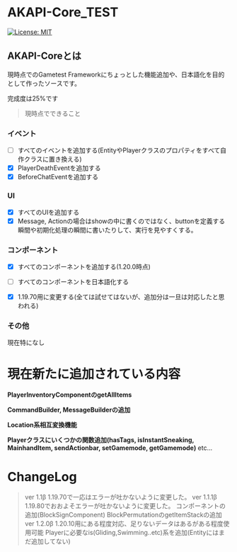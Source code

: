 # AKAPI-Core_TEST
[![License: MIT](https://img.shields.io/badge/License-MIT-yellow.svg)](https://opensource.org/licenses/MIT)

## AKAPI-Coreとは
現時点でのGametest Frameworkにちょっとした機能追加や、日本語化を目的として作ったソースです。

完成度は25%です

> 現時点でできること
### イベント
- [ ] すべてのイベントを追加する(EntityやPlayerクラスのプロパティをすべて自作クラスに置き換える)
- [x] PlayerDeathEventを追加する
- [x] BeforeChatEventを追加する
### UI
- [x] すべてのUIを追加する
- [x] Message, Actionの場合はshowの中に書くのではなく、buttonを定義する瞬間や初期化処理の瞬間に書いたりして、実行を見やすくする。
### コンポーネント
- [x] すべてのコンポーネントを追加する(1.20.0時点)
- [ ] すべてのコンポーネントを日本語化する

- [x] 1.19.70用に変更する(全ては試せてはないが、追加分は一旦は対応したと思われる)
### その他
現在特になし 

# 現在新たに追加されている内容
**PlayerInventoryComponentのgetAllItems**

**CommandBuilder, MessageBuilderの追加**

**Location系相互変換機能**

**Playerクラスにいくつかの関数追加(hasTags, isInstantSneaking, MainhandItem, sendActionbar, setGamemode, getGamemode)** etc...

# ChangeLog
> ver 1.1β
1.19.70で一応はエラーが吐かないように変更した。
> ver 1.1.1β
1.19.80でおおよそエラーが吐かないように変更した。
コンポーネントの追加(BlockSignComponent)
BlockPermutationのgetItemStackの追加
> ver 1.2.0β
1.20.10用にある程度対応、足りないデータはあるがある程度使用可能
Playerに必要なis(Gliding,Swimming..etc)系を追加(Entityにはまだ追加してない)

